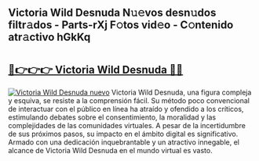 ## Victoria Wild Desnuda N𝚞𝚎vos desn𝚞dos filtr𝚊dos - Parts-rXj F𝚘tos vid𝚎o - C𝚘ntenido atr𝚊ctivo hGkKq

# <h2><a href="http://mbcmuh.tromn.icu/?c=Victoria+Wild+Desnuda">🔗👉👉👉 Victoria Wild Desnuda 🔗🔗</a></h2>

[![Victoria Wild Desnuda nuevo](https://i.imgur.com/pEAQMta.gif)](http://mbcmuh.tromn.icu/?c=Victoria+Wild+Desnuda)
Victoria Wild Desnuda, una figura compleja y esquiva, se resiste a la comprensión fácil. Su método poco convencional de interactuar con el público en línea ha atraído y ofendido a los críticos, estimulando debates sobre el consentimiento, la moralidad y las complejidades de las comunidades virtuales. A pesar de la incertidumbre de sus próximos pasos, su impacto en el ámbito digital es significativo. Armado con una dedicación inquebrantable y un atractivo innegable, el alcance de Victoria Wild Desnuda en el mundo virtual es vasto.
